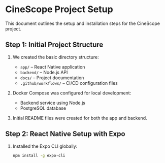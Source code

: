 # CineScope Project Setup

This document outlines the setup and installation steps for the CineScope project.

## Step 1: Initial Project Structure

1. We created the basic directory structure:
   - `app/` – React Native application  
   - `backend/` – Node.js API  
   - `docs/` – Project documentation  
   - `.github/workflows/` – CI/CD configuration files  

2. Docker Compose was configured for local development:
   - Backend service using Node.js  
   - PostgreSQL database  

3. Initial README files were created for both the app and backend.

## Step 2: React Native Setup with Expo

1. Installed the Expo CLI globally:

   ```bash
   npm install -g expo-cli
